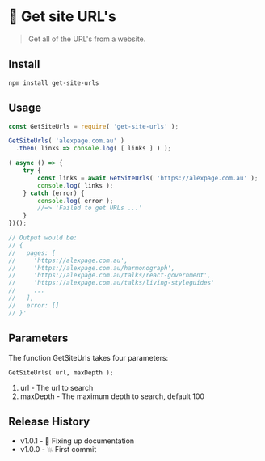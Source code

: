 🔗 Get site URL's
==============

> Get all of the URL's from a website.


## Install

```console
npm install get-site-urls
```


## Usage

```js
const GetSiteUrls = require( 'get-site-urls' );

GetSiteUrls( 'alexpage.com.au' )
  .then( links => console.log( [ links ] ) );

( async () => {
    try {
        const links = await GetSiteUrls( 'https://alexpage.com.au' );
        console.log( links );
    } catch (error) {
        console.log( error );
        //=> 'Failed to get URLs ...'
    }
})();

// Output would be:
// { 
//   pages: [ 
//     'https://alexpage.com.au',
//     'https://alexpage.com.au/harmonograph',
//     'https://alexpage.com.au/talks/react-government',
//     'https://alexpage.com.au/talks/living-styleguides'
//     ...
//   ], 
//   error: []
// }'
```


## Parameters

The function GetSiteUrls takes four parameters:

```
GetSiteUrls( url, maxDepth );
```

1. url - The url to search
1. maxDepth - The maximum depth to search, default 100


## Release History

* v1.0.1 - 📖 Fixing up documentation
* v1.0.0 - 💥 First commit
